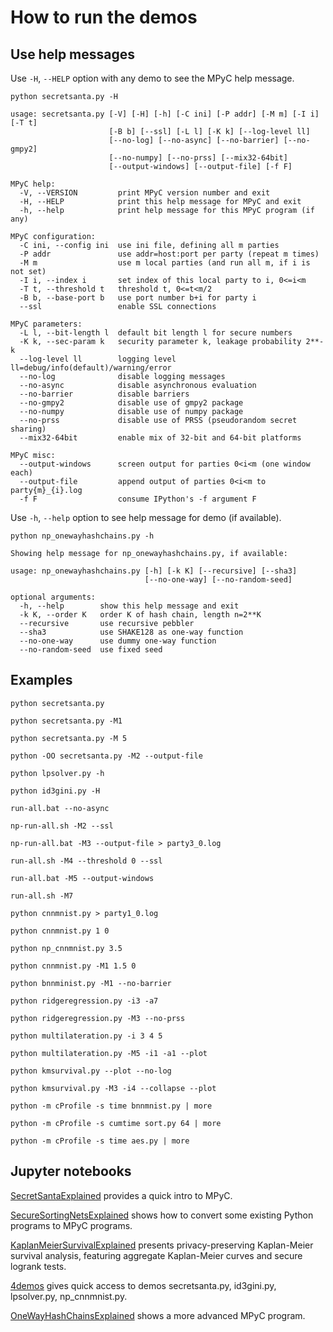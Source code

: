 # How to run the demos

## Use help messages

Use `-H`, `--HELP` option with any demo to see the MPyC help message.

`python secretsanta.py -H`

```
usage: secretsanta.py [-V] [-H] [-h] [-C ini] [-P addr] [-M m] [-I i] [-T t]
                      [-B b] [--ssl] [-L l] [-K k] [--log-level ll]
                      [--no-log] [--no-async] [--no-barrier] [--no-gmpy2]
                      [--no-numpy] [--no-prss] [--mix32-64bit]
                      [--output-windows] [--output-file] [-f F]

MPyC help:
  -V, --VERSION         print MPyC version number and exit
  -H, --HELP            print this help message for MPyC and exit
  -h, --help            print help message for this MPyC program (if any)

MPyC configuration:
  -C ini, --config ini  use ini file, defining all m parties
  -P addr               use addr=host:port per party (repeat m times)
  -M m                  use m local parties (and run all m, if i is not set)
  -I i, --index i       set index of this local party to i, 0<=i<m
  -T t, --threshold t   threshold t, 0<=t<m/2
  -B b, --base-port b   use port number b+i for party i
  --ssl                 enable SSL connections

MPyC parameters:
  -L l, --bit-length l  default bit length l for secure numbers
  -K k, --sec-param k   security parameter k, leakage probability 2**-k
  --log-level ll        logging level ll=debug/info(default)/warning/error
  --no-log              disable logging messages
  --no-async            disable asynchronous evaluation
  --no-barrier          disable barriers
  --no-gmpy2            disable use of gmpy2 package
  --no-numpy            disable use of numpy package
  --no-prss             disable use of PRSS (pseudorandom secret sharing)
  --mix32-64bit         enable mix of 32-bit and 64-bit platforms

MPyC misc:
  --output-windows      screen output for parties 0<i<m (one window each)
  --output-file         append output of parties 0<i<m to party{m}_{i}.log
  -f F                  consume IPython's -f argument F
```

Use `-h`, `--help` option to see help message for demo (if available).

`python np_onewayhashchains.py -h`

```
Showing help message for np_onewayhashchains.py, if available:

usage: np_onewayhashchains.py [-h] [-k K] [--recursive] [--sha3]
                              [--no-one-way] [--no-random-seed]

optional arguments:
  -h, --help        show this help message and exit
  -k K, --order K   order K of hash chain, length n=2**K
  --recursive       use recursive pebbler
  --sha3            use SHAKE128 as one-way function
  --no-one-way      use dummy one-way function
  --no-random-seed  use fixed seed
```

## Examples

`python secretsanta.py`

`python secretsanta.py -M1`

`python secretsanta.py -M 5`

`python -OO secretsanta.py -M2 --output-file`

`python lpsolver.py -h`

`python id3gini.py -H`

`run-all.bat --no-async`

`np-run-all.sh -M2 --ssl`

`np-run-all.bat -M3 --output-file > party3_0.log`

`run-all.sh -M4 --threshold 0 --ssl`

`run-all.bat -M5 --output-windows`

`run-all.sh -M7`

`python cnnmnist.py > party1_0.log`

`python cnnmnist.py 1 0`

`python np_cnnmnist.py 3.5`

`python cnnmnist.py -M1 1.5 0`

`python bnnminist.py -M1 --no-barrier`

`python ridgeregression.py -i3 -a7`

`python ridgeregression.py -M3 --no-prss`

`python multilateration.py -i 3 4 5`

`python multilateration.py -M5 -i1 -a1 --plot`

`python kmsurvival.py --plot --no-log`

`python kmsurvival.py -M3 -i4 --collapse --plot`

`python -m cProfile -s time bnnmnist.py | more`

`python -m cProfile -s cumtime sort.py 64 | more`

`python -m cProfile -s time aes.py | more`

## Jupyter notebooks

[SecretSantaExplained](SecretSantaExplained.ipynb) provides a quick intro to MPyC.

[SecureSortingNetsExplained](SecureSortingNetsExplained.ipynb) shows how to convert some existing Python programs to MPyC programs.

[KaplanMeierSurvivalExplained](KaplanMeierSurvivalExplained.ipynb) presents privacy-preserving Kaplan-Meier survival analysis, featuring aggregate Kaplan-Meier curves and secure logrank tests.

[4demos](4demos.ipynb) gives quick access to demos secretsanta.py, id3gini.py, lpsolver.py, np_cnnmnist.py.

[OneWayHashChainsExplained](OneWayHashChainsExplained.ipynb) shows a more advanced MPyC program.
 